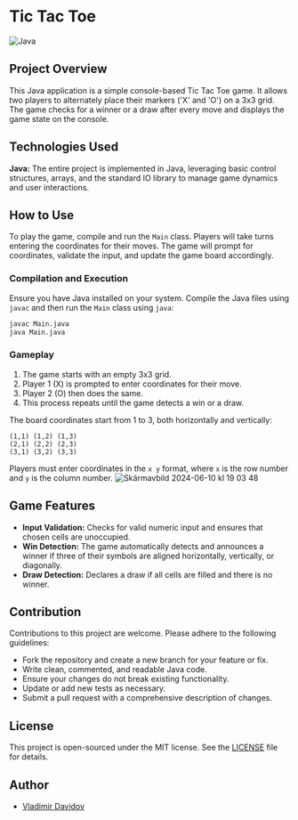 # Tic Tac Toe
![Java](https://img.shields.io/badge/Java-F80000?style=for-the-badge&logo=java&logoColor=white)

## Project Overview

This Java application is a simple console-based Tic Tac Toe game. It allows two players to alternately place their markers ('X' and 'O') on a 3x3 grid. The game checks for a winner or a draw after every move and displays the game state on the console.

## Technologies Used

**Java:** The entire project is implemented in Java, leveraging basic control structures, arrays, and the standard IO library to manage game dynamics and user interactions.


## How to Use

To play the game, compile and run the `Main` class. Players will take turns entering the coordinates for their moves. The game will prompt for coordinates, validate the input, and update the game board accordingly. 

### Compilation and Execution

Ensure you have Java installed on your system. Compile the Java files using `javac` and then run the `Main` class using `java`:

```bash
javac Main.java
java Main.java
```

### Gameplay

1. The game starts with an empty 3x3 grid.
2. Player 1 (X) is prompted to enter coordinates for their move.
3. Player 2 (O) then does the same.
4. This process repeats until the game detects a win or a draw.

The board coordinates start from 1 to 3, both horizontally and vertically:

```
(1,1) (1,2) (1,3)
(2,1) (2,2) (2,3)
(3,1) (3,2) (3,3)
```

Players must enter coordinates in the `x y` format, where `x` is the row number and `y` is the column number.
![Skärmavbild 2024-06-10 kl  19 03 48](https://github.com/v-dav/java_programming/assets/115344057/23390eea-1a6b-403d-8433-0f70f800c5f0)

## Game Features

- **Input Validation:** Checks for valid numeric input and ensures that chosen cells are unoccupied.
- **Win Detection:** The game automatically detects and announces a winner if three of their symbols are aligned horizontally, vertically, or diagonally.
- **Draw Detection:** Declares a draw if all cells are filled and there is no winner.

## Contribution

Contributions to this project are welcome. Please adhere to the following guidelines:
- Fork the repository and create a new branch for your feature or fix.
- Write clean, commented, and readable Java code.
- Ensure your changes do not break existing functionality.
- Update or add new tests as necessary.
- Submit a pull request with a comprehensive description of changes.

## License

This project is open-sourced under the MIT license. See the [LICENSE](LICENSE) file for details.

## Author

- [Vladimir Davidov](https://github.com/v-dav)
